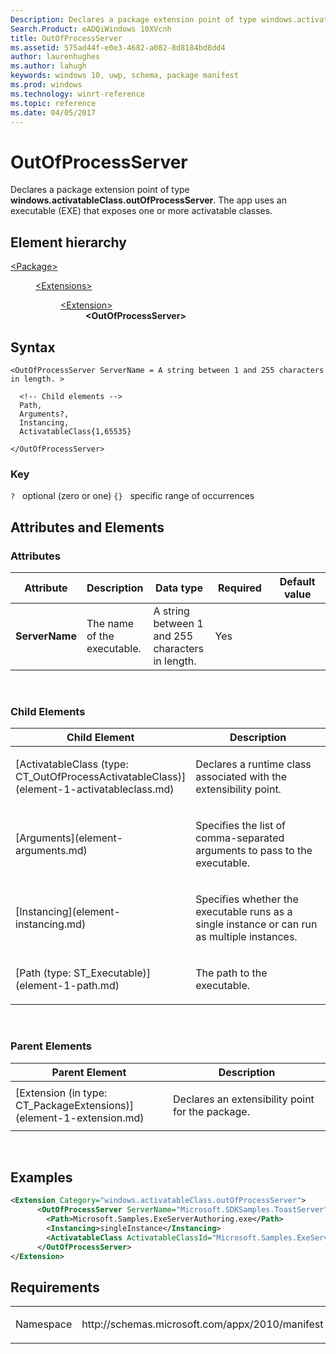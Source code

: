 ```yaml
---
Description: Declares a package extension point of type windows.activatableClass.outOfProcessServer.
Search.Product: eADQiWindows 10XVcnh
title: OutOfProcessServer
ms.assetid: 575ad44f-e0e3-4682-a082-8d8184bd8dd4
author: laurenhughes
ms.author: lahugh
keywords: windows 10, uwp, schema, package manifest
ms.prod: windows
ms.technology: winrt-reference
ms.topic: reference
ms.date: 04/05/2017
---
```


# OutOfProcessServer




Declares a package extension point of type **windows.activatableClass.outOfProcessServer**. The app uses an executable (EXE) that exposes one or more activatable classes.

## Element hierarchy

<dl>
<dt><a href="element-package.md">&lt;Package&gt;</a></dt>
<dd>
<dl>
<dt><a href="element-extensions.md">&lt;Extensions&gt;</a></dt>
<dd>
<dl>
<dt><a href="element-1-extension.md">&lt;Extension&gt;</a></dt>
<dd><b>&lt;OutOfProcessServer&gt;</b></dd>
</dl>
</dd>
</dl>
</dd>
</dl>

## Syntax

``` syntax
<OutOfProcessServer ServerName = A string between 1 and 255 characters in length. >

  <!-- Child elements -->
  Path,
  Arguments?,
  Instancing,
  ActivatableClass{1,65535}

</OutOfProcessServer>
```

### Key

`?`   optional (zero or one)
`{}`   specific range of occurrences
## Attributes and Elements


### Attributes

<table>
<colgroup>
<col width="20%" />
<col width="20%" />
<col width="20%" />
<col width="20%" />
<col width="20%" />
</colgroup>
<thead>
<tr class="header">
<th>Attribute</th>
<th>Description</th>
<th>Data type</th>
<th>Required</th>
<th>Default value</th>
</tr>
</thead>
<tbody>
<tr class="odd">
<td><strong>ServerName</strong></td>
<td><p>The name of the executable.</p></td>
<td>A string between 1 and 255 characters in length.</td>
<td>Yes</td>
<td></td>
</tr>
</tbody>
</table>

 

### Child Elements

<table>
<colgroup>
<col width="50%" />
<col width="50%" />
</colgroup>
<thead>
<tr class="header">
<th>Child Element</th>
<th>Description</th>
</tr>
</thead>
<tbody>
<tr class="odd">
<td>[ActivatableClass (type: CT_OutOfProcessActivatableClass)](element-1-activatableclass.md)</td>
<td><p>Declares a runtime class associated with the extensibility point.</p></td>
</tr>
<tr class="even">
<td>[Arguments](element-arguments.md)</td>
<td><p>Specifies the list of comma-separated arguments to pass to the executable.</p></td>
</tr>
<tr class="odd">
<td>[Instancing](element-instancing.md)</td>
<td><p>Specifies whether the executable runs as a single instance or can run as multiple instances.</p></td>
</tr>
<tr class="even">
<td>[Path (type: ST_Executable)](element-1-path.md)</td>
<td><p>The path to the executable.</p></td>
</tr>
</tbody>
</table>

 

### Parent Elements

<table>
<colgroup>
<col width="50%" />
<col width="50%" />
</colgroup>
<thead>
<tr class="header">
<th>Parent Element</th>
<th>Description</th>
</tr>
</thead>
<tbody>
<tr class="odd">
<td>[Extension (in type: CT_PackageExtensions)](element-1-extension.md)</td>
<td><p>Declares an extensibility point for the package.</p></td>
</tr>
</tbody>
</table>

 

## Examples

```XML
<Extension Category="windows.activatableClass.outOfProcessServer">
      <OutOfProcessServer ServerName="Microsoft.SDKSamples.ToastServer">
        <Path>Microsoft.Samples.ExeServerAuthoring.exe</Path>
        <Instancing>singleInstance</Instancing>
        <ActivatableClass ActivatableClassId="Microsoft.Samples.ExeServerAuthoring.Toaster" />
      </OutOfProcessServer>
</Extension>
```

## Requirements

<table>
<colgroup>
<col width="50%" />
<col width="50%" />
</colgroup>
<tbody>
<tr class="odd">
<td><p>Namespace</p></td>
<td><p>http://schemas.microsoft.com/appx/2010/manifest</p></td>
</tr>
</tbody>
</table>

 

 




